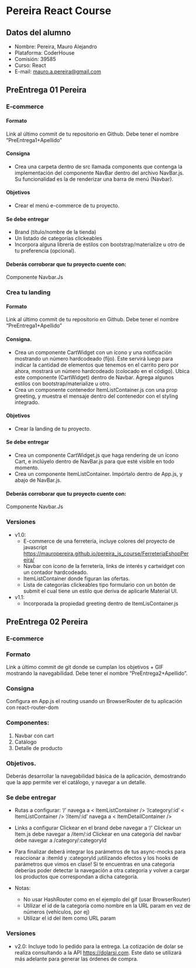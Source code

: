 # Pereira React Course

## Datos del alumno

- Nombre: Pereira, Mauro Alejandro
- Plataforma: CoderHouse
- Comisión: 39585
- Curso: React
- E-mail: mauro.a.pereira@gmail.com

## PreEntrega 01 Pereira

### E-commerce

#### Formato

Link al último commit de tu repositorio en Github. Debe tener el nombre “PreEntrega1+Apellido”

#### Consigna

- Crea una carpeta dentro de src llamada components que contenga la implementación del componente NavBar dentro del archivo NavBar.js. Su funcionalidad es la de renderizar una barra de menú (Navbar).

#### Objetivos

- Crear el menú e-commerce de tu
  proyecto.

#### Se debe entregar

- Brand (título/nombre de la tienda)
- Un listado de categorías clickeables
- Incorpora alguna librería de estilos con bootstrap/materialize u otro de tu preferencia (opcional).

#### Deberás corroborar que tu proyecto cuente con:

Componente Navbar.Js

### Crea tu landing

#### Formato

Link al último commit de tu repositorio en Github. Debe tener el nombre “PreEntrega1+Apellido”

#### Consigna.

- Crea un componente CartWidget con un ícono y una notificación mostrando un número hardcodeado (fijo). Este servirá luego para indicar la cantidad de elementos que tenemos en el carrito pero por ahora, mostrará un número hardcodeado (colocado en el código). Ubica este componente (CartWidget) dentro de Navbar. Agrega algunos estilos con bootstrap/materialize u otro.
- Crea un componente contenedor ItemListContainer.js con una prop greeting, y muestra el mensaje dentro del contenedor con el styling integrado.

#### Objetivos

- Crear la landing de tu proyecto.

#### Se debe entregar

- Crea un componente CartWidget.js que haga rendering de un ícono Cart, e inclúyelo dentro de NavBar.js para que esté visible en todo momento.
- Crea un componente ItemListContainer. Impórtalo dentro de App.js, y abajo de NavBar.js.

#### Deberás corroborar que tu proyecto cuente con:

Componente Navbar.Js

### Versiones

- v1.0:
  - E-commerce de una ferretería, incluye colores del proyecto de javascript https://mauropereira.github.io/pereira_js_course/FerreteriaEshopPereira/
  - Navbar con ícono de la ferretería, links de interés y cartwidget con un contador hardcodeado.
  - ItemListContainer donde figuran las ofertas.
  - Lista de categorías clickeables tipo formulario con un botón de submit el cual tiene un estilo que deriva de aplicarle Material UI.
- v1.1:
  - Incorporada la propiedad greeting dentro de ItemLisContainer.js

## PreEntrega 02 Pereira

### E-commerce

### Formato

Link a último commit de git donde se cumplan los objetivos + GIF mostrando la navegabilidad. Debe tener el nombre “PreEntrega2+Apellido”.

### Consigna

Configura en App.js el routing usando un BrowserRouter de tu aplicación con react-router-dom

### Componentes:

1.  Navbar con cart
2.  Catálogo
3.  Detalle de producto

### Objetivos.

Deberás desarrollar la navegabilidad básica de la aplicación, demostrando que la app permite ver el catálogo, y navegar a un detalle.

### Se debe entregar

- Rutas a configurar:
  ‘/’ navega a < ItemListContainer />
  ‘/category/:id’ < ItemListContainer />
  ‘/item/:id’ navega a < ItemDetailContainer />

- Links a configurar
  Clickear en el brand debe navegar a ‘/’
  Clickear un Item.js debe navegar a /item/:id
  Clickear en una categoría del navbar debe navegar a /category/:categoryId

- Para finalizar deberá integrar los parámetros de tus async-mocks para reaccionar a :itemId y :categoryId ¡utilizando efectos y los hooks de parámetros que vimos en clase! Si te encuentras en una categoría deberías poder detectar la navegación a otra categoría y volver a cargar los productos que correspondan a dicha categoría.

- Notas:
  - No usar HashRouter como en el ejemplo del gif (usar BrowserRouter)
  - Utilizar el id de la categoría como nombre en la URL param en vez de números (vehículos, por ej)
  - Utilizar el id del item como URL param

### Versiones

- v2.0: Incluye todo lo pedido para la entrega. La cotización de dolar se realiza consultando a la API https://dolarsi.com. Este dato se utilizará más adelante para generar las órdenes de compra.
